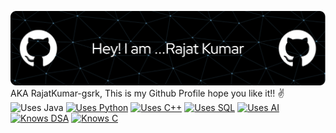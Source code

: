 ![Header](./github-header-image.png)
<br>
AKA RajatKumar-gsrk, This is my Github Profile hope you like it!! ✌️
<br>![Uses Java](https://img.shields.io/badge/Uses-Java-blue?logo=java&logoColor=white)
[![Uses Python](https://img.shields.io/badge/Uses-Python-green)](https://www.python.org/)
[![Uses C++](https://img.shields.io/badge/Uses-C%2B%2B-blue)](https://isocpp.org/)
[![Uses SQL](https://img.shields.io/badge/Uses-SQL-pink)](https://www.w3schools.com/sql/)
[![Uses AI](https://img.shields.io/badge/Uses-AI-red)](https://www.google.com/search?q=artificial+intelligence)
[![Knows DSA](https://img.shields.io/badge/DSA-Proficient-blue)](/)
[![Knows C](https://img.shields.io/badge/-C-informational?style=flat-square)](/)

